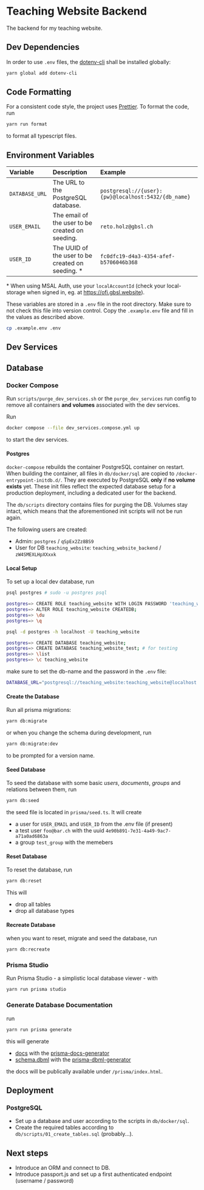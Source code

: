 # Teaching Website Backend
The backend for my teaching website.

## Dev Dependencies

In order to use `.env` files, the [dotenv-cli](https://www.npmjs.com/package/dotenv-cli) shall be installed globally:

```bash
yarn global add dotenv-cli
```

## Code Formatting

For a consistent code style, the project uses [Prettier](https://prettier.io/). To format the code, run

```bash
yarn run format
```

to format all typescript files.

## Environment Variables

| Variable       | Description                                       | Example                                             |
|:---------------|:--------------------------------------------------|:----------------------------------------------------|
| `DATABASE_URL` | The URL to the PostgreSQL database.               | `postgresql://{user}:{pw}@localhost:5432/{db_name}` |
| `USER_EMAIL`   | The email of the user to be created on seeding.   | `reto.holz@gbsl.ch`                                 |
| `USER_ID`      | The UUID of the user to be created on seeding. \* | `fc0dfc19-d4a3-4354-afef-b5706046b368`              |

\* When using MSAL Auth, use your `localAccountId` (check your local-storage when signed in, eg. at https://ofi.gbsl.website).

These variables are stored in a `.env` file in the root directory. Make sure to not check this file into version control. Copy the `.example.env` file and fill in the values as described above.

```bash
cp .example.env .env
```

## Dev Services

## Database
### Docker Compose

Run `scripts/purge_dev_services.sh` or the `purge_dev_services` run config to remove all containers **and volumes** associated with the dev services.

Run
```bash
docker compose --file dev_services.compose.yml up
```
to start the dev services.

#### Postgres
`docker-compose` rebuilds the container PostgreSQL container on restart. When building the container, all files in `db/docker/sql` are copied to `/docker-entrypoint-initdb.d/`. They are executed by PostgreSQL **only** if **no volume exists** yet. These init files reflect the expected database setup for a production deployment, including a dedicated user for the backend.

The `db/scripts` directory contains files for purging the DB. Volumes stay intact, which means that the aforementioned init scripts will not be run again. 

The following users are created:
- Admin: `postgres` / `qSpEx2Zz8BS9`
- User for DB `teaching_website`: `teaching_website_backend` / `zW4SMEXLHpXXxxk`

#### Local Setup

To set up a local dev database, run

```bash
psql postgres # sudo -u postgres psql

postgres=> CREATE ROLE teaching_website WITH LOGIN PASSWORD 'teaching_website';
postgres=> ALTER ROLE teaching_website CREATEDB;
postgres=> \du
postgres=> \q

psql -d postgres -h localhost -U teaching_website

postgres=> CREATE DATABASE teaching_website;
postgres=> CREATE DATABASE teaching_website_test; # for testing
postgres=> \list
postgres=> \c teaching_website
```

make sure to set the db-name and the password in the `.env` file:

```bash
DATABASE_URL="postgresql://teaching_website:teaching_website@localhost:5432/teaching_website"
```

#### Create the Database

Run all prisma migrations:

```bash
yarn db:migrate
```

or when you change the schema during development, run

```bash
yarn db:migrate:dev
```

to be prompted for a version name.

#### Seed Database

To seed the database with some basic *users*, *documents*, *groups* and relations between them, run

```bash
yarn db:seed
```

the seed file is located in `prisma/seed.ts`. It will create
- a user for `USER_EMAIL` and `USER_ID` from the .env file (if present)
- a test user `foo@bar.ch` with the uuid `4e90b891-7e31-4a49-9ac7-a71a0ad6863a`
- a group `test_group` with the memebers 

#### Reset Database

To reset the database, run

```bash
yarn db:reset
```

This will
- drop all tables
- drop all database types

#### Recreate Database

when you want to reset, migrate and seed the database, run

```bash
yarn db:recreate
```

### Prisma Studio

Run Prisma Studio - a simplistic local database viewer - with

```bash
yarn run prisma studio
```

### Generate Database Documentation

run

```bash
yarn run prisma generate
```

this will generate
- [docs](public/prisma-docs/index.html) with the [prisma-docs-generator](https://github.com/pantharshit00/prisma-docs-generator)
- [schema.dbml](prisma/dbml/schema.dbml) with the [prisma-dbml-generator](https://notiz.dev/blog/prisma-dbml-generator)

the docs will be publically available under `/prisma/index.html`.


## Deployment
### PostgreSQL
- Set up a database and user according to the scripts in `db/docker/sql`.
- Create the required tables according to `db/scripts/01_create_tables.sql` (probably...).

## Next steps
- Introduce an ORM and connect to DB.
- Introduce passport.js and set up a first authenticated endpoint (username / password)
